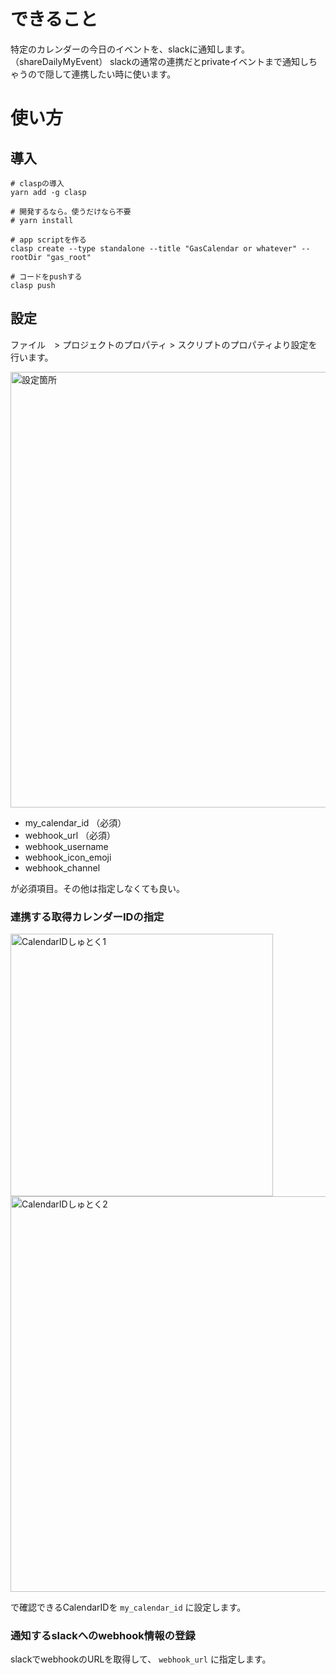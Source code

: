 # できること
特定のカレンダーの今日のイベントを、slackに通知します。 （shareDailyMyEvent）
slackの通常の連携だとprivateイベントまで通知しちゃうので隠して連携したい時に使います。

# 使い方

## 導入
```
# claspの導入
yarn add -g clasp

# 開発するなら。使うだけなら不要
# yarn install 

# app scriptを作る
clasp create --type standalone --title "GasCalendar or whatever" --rootDir "gas_root"

# コードをpushする
clasp push
```

## 設定
ファイル　> プロジェクトのプロパティ > スクリプトのプロパティより設定を行います。

<img width="697" alt="設定箇所" src="https://user-images.githubusercontent.com/4531125/86230886-ae498e00-bbcc-11ea-9848-f2ddbc27c1c0.png">


- my_calendar_id （必須）
- webhook_url （必須）
- webhook_username
- webhook_icon_emoji
- webhook_channel

が必須項目。その他は指定しなくても良い。

### 連携する取得カレンダーIDの指定

<img width="420" alt="CalendarIDしゅとく1" src="https://user-images.githubusercontent.com/4531125/86228681-9fada780-bbc9-11ea-9c60-956041ce49a8.png">

<img width="633" alt="CalendarIDしゅとく2" src="https://user-images.githubusercontent.com/4531125/86228705-a9370f80-bbc9-11ea-83ca-1439a6c31b63.png">

で確認できるCalendarIDを `my_calendar_id` に設定します。

### 通知するslackへのwebhook情報の登録
slackでwebhookのURLを取得して、 `webhook_url` に指定します。
